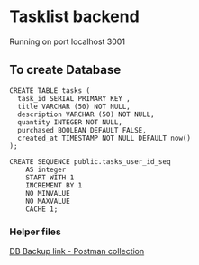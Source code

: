 
# Tasklist backend

Running on port localhost 3001

## To create Database
```
CREATE TABLE tasks (
  task_id SERIAL PRIMARY KEY , 
  title VARCHAR (50) NOT NULL, 
  description VARCHAR (50) NOT NULL, 
  quantity INTEGER NOT NULL, 
  purchased BOOLEAN DEFAULT FALSE, 
  created_at TIMESTAMP NOT NULL DEFAULT now()
);

CREATE SEQUENCE public.tasks_user_id_seq
    AS integer
    START WITH 1
    INCREMENT BY 1
    NO MINVALUE
    NO MAXVALUE
    CACHE 1;

```
### Helper files

[DB Backup link - Postman collection](hhttps://file.io/OzKet7MTU5c9)